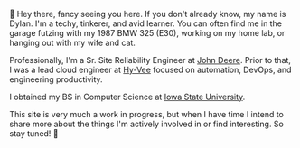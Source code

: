 👋 Hey there, fancy seeing you here.  If you don't already know, my name is Dylan.  I'm a techy, tinkerer, and avid learner.
You can often find me in the garage futzing with my 1987 BMW 325 (E30), working on my home lab, or hanging out with my wife and cat.

Professionally, I'm a Sr. Site Reliability Engineer at [John Deere](https://www.deere.com/).  Prior to that, I was a lead cloud engineer at [Hy-Vee](https://www.hy-vee.com/) focused on automation, DevOps, and engineering productivity.

I obtained my BS in Computer Science at [Iowa State University](https://www.iastate.edu/).

This site is very much a work in progress, but when I have time I intend to share more about the things I'm actively involved in or find interesting.
So stay tuned! 🤘
